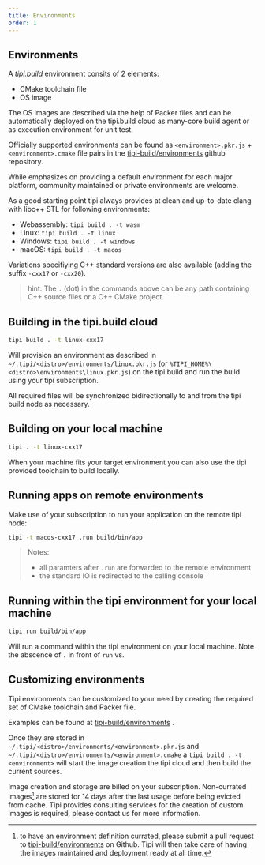 ```yaml
---
title: Environments
order: 1
---
```


## Environments

A _tipi.build_ environment consits of 2 elements:

- CMake toolchain file
- OS image

The OS images are described via the help of Packer files and can be automatically deployed on the tipi.build cloud as many-core build agent or as execution environment for unit test.

Officially supported environments can be found as `<environment>.pkr.js` + `<environment>.cmake` file pairs in the [tipi-build/environments](https://github.com/tipi-build/environments) github repository.

While emphasizes on providing a default environment for each major platform, community maintained or private environments are welcome.

As a good starting point tipi always provides at clean and up-to-date clang with libc++ STL for following environments:

- Webassembly: `tipi build . -t wasm`
- Linux:  `tipi build . -t linux`
- Windows: `tipi build . -t windows`
- macOS: `tipi build . -t macos`

Variations specifiying C++ standard versions are also available (adding the suffix `-cxx17` or `-cxx20`).

> hint: The `.` (dot) in the commands above can be any path containing C++ source files or a C++ CMake project.

## Building in the tipi.build cloud

```bash
tipi build . -t linux-cxx17 
```

Will provision an environment as described in `~/.tipi/<distro>/environments/linux.pkr.js` (or `%TIPI_HOME%\<distro>\environments\linux.pkr.js`) on the tipi.build and run the build using your tipi subscription.

All required files will be synchronized bidirectionally to and from the tipi build node as necessary.

## Building on your local machine

```bash
tipi . -t linux-cxx17
```

When your machine fits your target environment you can also use the tipi provided toolchain to build locally.

## Running apps on remote environments

Make use of your subscription to run your application on the remote tipi node:

```bash
tipi -t macos-cxx17 .run build/bin/app
```

> Notes:
>
> - all paramters after `.run` are forwarded to the remote environment
> - the standard IO is redirected to the calling console

## Running within the tipi environment for your local machine

```bash
tipi run build/bin/app
```

Will run a command within the tipi environment on your local machine. Note the abscence of `.` in front of `run` vs.

## Customizing environments

Tipi environments can be customized to your need by creating the required set of CMake toolchain and Packer file.

Examples can be found at [tipi-build/environments](https://github.com/tipi-build/environments) .

Once they are stored in `~/.tipi/<distro>/environments/<environment>.pkr.js` and `~/.tipi/<distro>/environments/<environment>.cmake` a `tipi build . -t <environment>` will start the image creation the tipi cloud and then build the current sources.

Image creation and storage are billed on your subscription. Non-currated images[^1] are stored for 14 days after the last usage before being evicted from cache. Tipi provides consulting services for the creation of custom images is required, please contact us for more information.

[^1]: to have an environment definition currated, please submit a pull request to [tipi-build/environments](https://github.com/tipi-build/environments) on Github. Tipi will then take care of having the images maintained and deployment ready at all time.